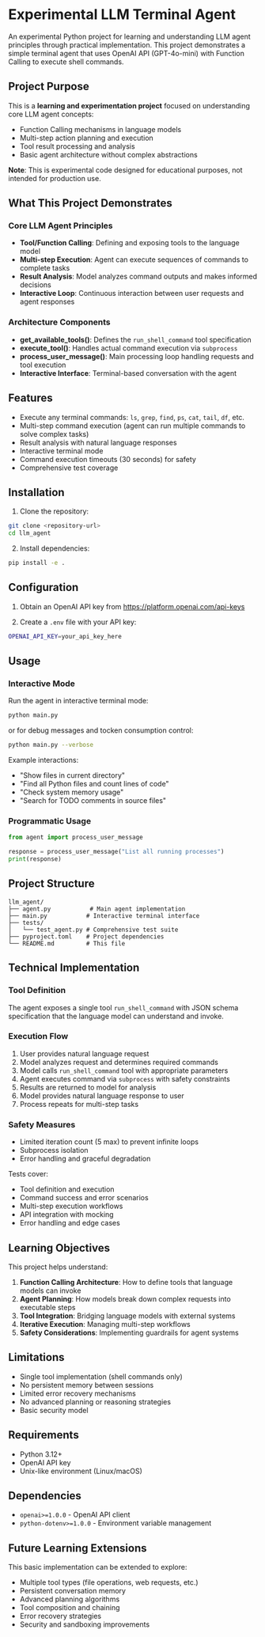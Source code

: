 # Experimental LLM Terminal Agent

An experimental Python project for learning and understanding LLM agent principles through practical implementation. This project demonstrates a simple terminal agent that uses OpenAI API (GPT-4o-mini) with Function Calling to execute shell commands.

## Project Purpose

This is a **learning and experimentation project** focused on understanding core LLM agent concepts:

- Function Calling mechanisms in language models
- Multi-step action planning and execution
- Tool result processing and analysis
- Basic agent architecture without complex abstractions

**Note**: This is experimental code designed for educational purposes, not intended for production use.

## What This Project Demonstrates

### Core LLM Agent Principles

- **Tool/Function Calling**: Defining and exposing tools to the language model
- **Multi-step Execution**: Agent can execute sequences of commands to complete tasks
- **Result Analysis**: Model analyzes command outputs and makes informed decisions
- **Interactive Loop**: Continuous interaction between user requests and agent responses

### Architecture Components

- **get_available_tools()**: Defines the `run_shell_command` tool specification
- **execute_tool()**: Handles actual command execution via `subprocess`
- **process_user_message()**: Main processing loop handling requests and tool execution
- **Interactive Interface**: Terminal-based conversation with the agent

## Features

- Execute any terminal commands: `ls`, `grep`, `find`, `ps`, `cat`, `tail`, `df`, etc.
- Multi-step command execution (agent can run multiple commands to solve complex tasks)
- Result analysis with natural language responses
- Interactive terminal mode
- Command execution timeouts (30 seconds) for safety
- Comprehensive test coverage

## Installation

1. Clone the repository:
```bash
git clone <repository-url>
cd llm_agent
```

2. Install dependencies:
```bash
pip install -e .
```

## Configuration

1. Obtain an OpenAI API key from https://platform.openai.com/api-keys

2. Create a `.env` file with your API key:
```bash
OPENAI_API_KEY=your_api_key_here
```

## Usage

### Interactive Mode

Run the agent in interactive terminal mode:

```bash
python main.py
```

or for debug messages and tocken consumption control:

```bash
python main.py --verbose
```


Example interactions:
- "Show files in current directory"
- "Find all Python files and count lines of code"
- "Check system memory usage"
- "Search for TODO comments in source files"

### Programmatic Usage

```python
from agent import process_user_message

response = process_user_message("List all running processes")
print(response)
```

## Project Structure

```
llm_agent/
├── agent.py           # Main agent implementation
├── main.py           # Interactive terminal interface
├── tests/
│   └── test_agent.py # Comprehensive test suite
├── pyproject.toml    # Project dependencies
└── README.md         # This file
```

## Technical Implementation

### Tool Definition

The agent exposes a single tool `run_shell_command` with JSON schema specification that the language model can understand and invoke.

### Execution Flow

1. User provides natural language request
2. Model analyzes request and determines required commands
3. Model calls `run_shell_command` tool with appropriate parameters
4. Agent executes command via `subprocess` with safety constraints
5. Results are returned to model for analysis
6. Model provides natural language response to user
7. Process repeats for multi-step tasks

### Safety Measures

- Limited iteration count (5 max) to prevent infinite loops
- Subprocess isolation
- Error handling and graceful degradation


Tests cover:
- Tool definition and execution
- Command success and error scenarios
- Multi-step execution workflows
- API integration with mocking
- Error handling and edge cases

## Learning Objectives

This project helps understand:

1. **Function Calling Architecture**: How to define tools that language models can invoke
2. **Agent Planning**: How models break down complex requests into executable steps
3. **Tool Integration**: Bridging language models with external systems
4. **Iterative Execution**: Managing multi-step workflows
5. **Safety Considerations**: Implementing guardrails for agent systems

## Limitations

- Single tool implementation (shell commands only)
- No persistent memory between sessions
- Limited error recovery mechanisms
- No advanced planning or reasoning strategies
- Basic security model

## Requirements

- Python 3.12+
- OpenAI API key
- Unix-like environment (Linux/macOS)

## Dependencies

- `openai>=1.0.0` - OpenAI API client
- `python-dotenv>=1.0.0` - Environment variable management

## Future Learning Extensions

This basic implementation can be extended to explore:

- Multiple tool types (file operations, web requests, etc.)
- Persistent conversation memory
- Advanced planning algorithms
- Tool composition and chaining
- Error recovery strategies
- Security and sandboxing improvements
